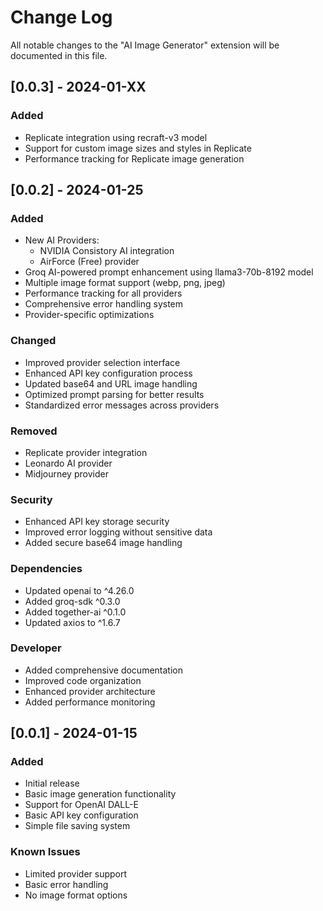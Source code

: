 # Change Log

All notable changes to the "AI Image Generator" extension will be documented in this file.

## [0.0.3] - 2024-01-XX

### Added
- Replicate integration using recraft-v3 model
- Support for custom image sizes and styles in Replicate
- Performance tracking for Replicate image generation

## [0.0.2] - 2024-01-25

### Added
- New AI Providers:
  - NVIDIA Consistory AI integration
  - AirForce (Free) provider
- Groq AI-powered prompt enhancement using llama3-70b-8192 model
- Multiple image format support (webp, png, jpeg)
- Performance tracking for all providers
- Comprehensive error handling system
- Provider-specific optimizations

### Changed
- Improved provider selection interface
- Enhanced API key configuration process
- Updated base64 and URL image handling
- Optimized prompt parsing for better results
- Standardized error messages across providers

### Removed
- Replicate provider integration
- Leonardo AI provider
- Midjourney provider

### Security
- Enhanced API key storage security
- Improved error logging without sensitive data
- Added secure base64 image handling

### Dependencies
- Updated openai to ^4.26.0
- Added groq-sdk ^0.3.0
- Added together-ai ^0.1.0
- Updated axios to ^1.6.7

### Developer
- Added comprehensive documentation
- Improved code organization
- Enhanced provider architecture
- Added performance monitoring

## [0.0.1] - 2024-01-15

### Added
- Initial release
- Basic image generation functionality
- Support for OpenAI DALL-E
- Basic API key configuration
- Simple file saving system

### Known Issues
- Limited provider support
- Basic error handling
- No image format options
